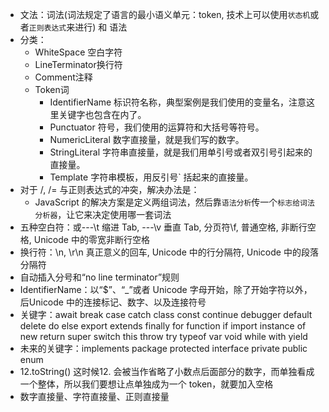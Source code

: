 + 文法：词法(词法规定了语言的最小语义单元：token, 技术上可以使用`状态机`或者`正则表达式`来进行) 和 语法
+ 分类：
  + WhiteSpace 空白字符
  + LineTerminator换行符
  + Comment注释
  + Token词
    + IdentifierName 标识符名称，典型案例是我们使用的变量名，注意这里关键字也包含在内了。
    + Punctuator 符号，我们使用的运算符和大括号等符号。
    + NumericLiteral 数字直接量，就是我们写的数字。
    + StringLiteral 字符串直接量，就是我们用单引号或者双引号引起来的直接量。
    + Template 字符串模板，用反引号` 括起来的直接量。
+ 对于 /, /= 与正则表达式的冲突，解决办法是：
  + JavaScript 的解决方案是定义两组词法，然后靠`语法分析`传一个`标志给词法分析器`，让它来决定使用哪一套词法
+ 五种空白符：<TAB>或<HT>---\t 缩进 Tab, <VT>---\v 垂直 Tab, <FF>分页符\f,  <SP>普通空格, <NBSP>非断行空格, <ZWNBSP>Unicode 中的零宽非断行空格
+ 换行符：<LF>\n, <CR>\r\n 真正意义的回车, <LS>Unicode 中的行分隔符, <PS>Unicode 中的段落分隔符
+ 自动插入分号和“no line terminator”规则
+ IdentifierName：以“$”、“_”或者 Unicode 字母开始，除了开始字符以外， 后Unicode 中的连接标记、数字、以及连接符号
+ 关键字：await break case catch class const continue debugger default delete do else export extends finally for function if import instance of new return super switch this throw try typeof var void while with yield
+ 未来的关键字：implements package protected interface private public enum
+ 12.toString() 这时候12. 会被当作省略了小数点后面部分的数字，而单独看成一个整体，所以我们要想让点单独成为一个 token，就要加入空格
+ 数字直接量、字符直接量、正则直接量
